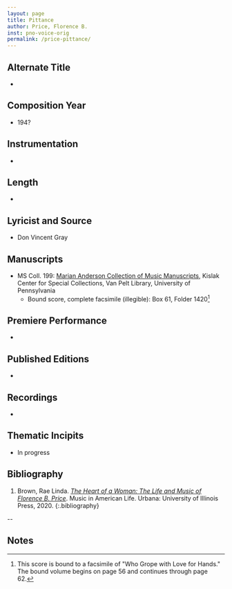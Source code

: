 ```yaml
---
layout: page
title: Pittance
author: Price, Florence B.
inst: pno-voice-orig
permalink: /price-pittance/
---
```


## Alternate Title
- 

## Composition Year
- 194?

## Instrumentation
- 

## Length
- 

## Lyricist and Source
- Don Vincent Gray

## Manuscripts
- MS Coll. 199: <a href="https://www.library.upenn.edu/detail/collection/marian-anderson-collection" target="_blank">Marian Anderson Collection of Music Manuscripts</a>, Kislak Center for Special Collections, Van Pelt Library, University of Pennsylvania
    * Bound score, complete facsimile (illegible): Box 61, Folder 1420[^fn1]

## Premiere Performance
- 

## Published Editions
- 

## Recordings
- 

## Thematic Incipits
- In progress

## Bibliography
1. Brown, Rae Linda. <a href="https://www.worldcat.org/title/1122800180" target="_blank">*The Heart of a Woman: The Life and Music of Florence B. Price*</a>. Music in American Life. Urbana: University of Illinois Press, 2020.
{:.bibliography}

--

## Notes
[^fn1]: This score is bound to a facsimile of "Who Grope with Love for Hands." The bound volume begins on page 56 and continues through page 62.